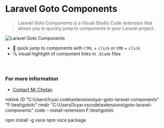 # Laravel Goto Components

> Laravel Goto Components is a Visual Studio Code extension that allows you to quickly jump to components in your Laravel project.

![Laravel Goto Components](/demo.gif)

- :rocket: quick jump to components with `CTRL` + `click` or `CMD` + `click`
- :mag: visual highlight of component links in `.blade` files

<br>

### For more information

* [Contact Mr Chetan](https://mrchetan.com/)

mklink /D "C:\Users\1cyar\.code\extensions\yar-goto-laravel-components" "F:\test\gotolc"
rmdir "C:\Users\1cyar\.vscode\extensions\goto-laravel-components"
code --install-extension F:\test\gotolc

npm install -g vsce
npm vsce package